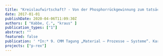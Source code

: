 ```yaml
---
title: "Kreislaufwirtschaft? - Von der Phosphorrückgewinnung zum tatsächlichen Recycling"
date: 2017-01-01
publishDate: 2020-04-06T11:09:30Z
authors: [ "Kabbe, C.", "kraus" ]
publication_types: ["1"]
abstract: ""
featured: false
publication: ' *In:* 9. CMM Tagung „Material – Prozesse – Systeme“. Karlsruhe. 20.09.-21.09. 2017'
projects: ["p-rex"]
---
```


